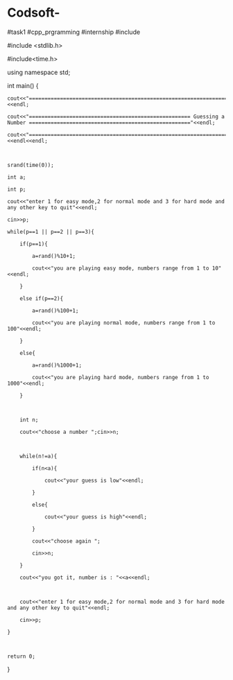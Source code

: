 # Codsoft-
#task1
#cpp_prgramming
#internship
#include <iostream>

#include <stdlib.h>

#include<time.h>

using namespace std;

int main() {

    


    cout<<"==========================================================================================================================="<<endl;

    cout<<"==================================================== Guessing a Number ===================================================="<<endl;

    cout<<"==========================================================================================================================="<<endl<<endl;

    

    srand(time(0));

    int a;

    int p;

    cout<<"enter 1 for easy mode,2 for normal mode and 3 for hard mode and any other key to quit"<<endl;

    cin>>p;

    while(p==1 || p==2 || p==3){

        if(p==1){

            a=rand()%10+1;

            cout<<"you are playing easy mode, numbers range from 1 to 10"<<endl;

        }

        else if(p==2){

            a=rand()%100+1;

            cout<<"you are playing normal mode, numbers range from 1 to 100"<<endl;

        }

        else{

            a=rand()%1000+1;

            cout<<"you are playing hard mode, numbers range from 1 to 1000"<<endl;

        }

        

        int n;

        cout<<"choose a number ";cin>>n;

    

        while(n!=a){

            if(n<a){

                cout<<"your guess is low"<<endl;

            }

            else{

                cout<<"your guess is high"<<endl;

            }

            cout<<"choose again ";

            cin>>n;

        }

        cout<<"you got it, number is : "<<a<<endl;

        

        cout<<"enter 1 for easy mode,2 for normal mode and 3 for hard mode and any other key to quit"<<endl;

        cin>>p;

    }

    

    return 0;
   }

